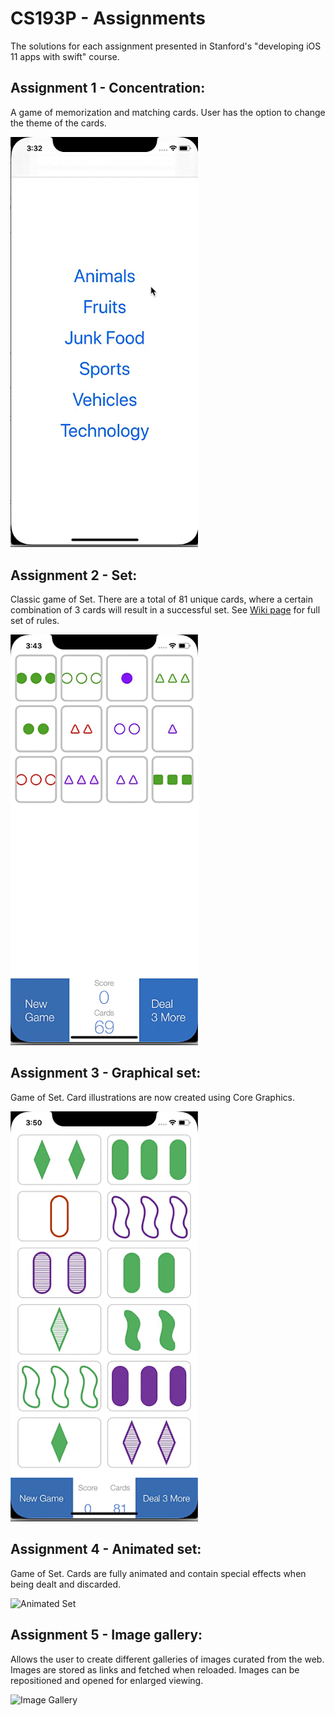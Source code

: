 # CS193P - Assignments 
The solutions for each assignment presented in Stanford's "developing iOS 11 apps with swift" course.

## Assignment 1 - Concentration:

A game of memorization and matching cards. User has the option to change the theme of the cards.

<img src="./GIFs/concentration.gif" alt="Concentration" width="300"/>

## Assignment 2 - Set:

Classic game of Set. There are a total of 81 unique cards, where a certain combination of 3 cards will result in a successful set. See <a href="https://en.wikipedia.org/wiki/Set_(card_game)">Wiki page</a> for full set of rules.

<img src="./GIFs/set.gif" alt="Set" width="300"/>

## Assignment 3 - Graphical set:

Game of Set. Card illustrations are now created using Core Graphics. 

<img src="./GIFs/graphical-set.gif" alt="Graphical Set" width="300"/>

## Assignment 4 - Animated set:

Game of Set. Cards are fully animated and contain special effects when being dealt and discarded. 

<img src="./GIFs/animated-set.gif" alt="Animated Set" width="300"/>


## Assignment 5 - Image gallery:

Allows the user to create different galleries of images curated from the web. Images are stored as links and fetched when reloaded. Images can be repositioned and opened for enlarged viewing. 

<img src="./GIFs/image-gallery.gif" alt="Image Gallery" width="500"/>

